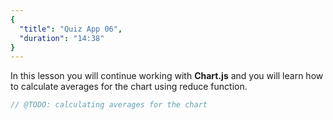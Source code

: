 ```yaml
---
{
  "title": "Quiz App 06",
  "duration": "14:38"
}
---
```

In this lesson you will continue working with **Chart.js** and you will learn how to calculate averages for the chart using reduce function.

```js
// @TODO: calculating averages for the chart
```

